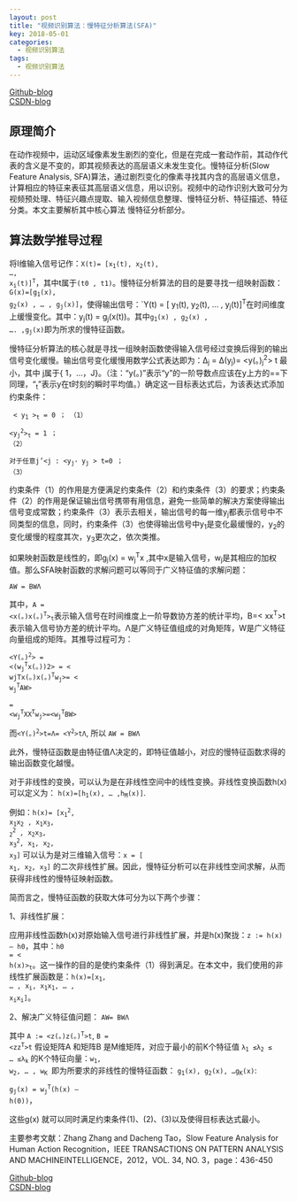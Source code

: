 ```yaml
---
layout: post
title: "视频识别算法：慢特征分析算法(SFA)"
key: 2018-05-01
categories:
  - 视频识别算法
tags:
  - 视频识别算法
---
```


[Github-blog](https://xftony.github.io)      
[CSDN-blog](https://blog.csdn.net/xftony)    

## 原理简介
在动作视频中，运动区域像素发生剧烈的变化，但是在完成一套动作前，其动作代表的含义是不变的，即其视频表达的高层语义未发生变化。慢特征分析(Slow Feature Analysis, SFA)算法，通过剧烈变化的像素寻找其内含的高层语义信息，计算相应的特征来表征其高层语义信息，用以识别。视频中的动作识别大致可分为视频预处理、特征兴趣点提取、输入视频信息整理、慢特征分析、特征描述、特征分类。本文主要解析其中核心算法 慢特征分析部分。
<!--more-->   
## 算法数学推导过程
将I维输入信号记作：<code>X(t)= [x<sub>1</sub>(t), x<sub>2</sub>(t), …, x<sub>i</sub>(t)]<sup>T</sup></code>，其中t属于`(t0 , t1)`。慢特征分析算法的目的是要寻找一组映射函数：<code>G(x)=[g<sub>1</sub>(x), g<sub>2</sub>(x) , … , g<sub>j</sub>(x)]</code>，使得输出信号：`Y(t) = [ y<sub>1</sub>(t), y<sub>2</sub>(t), … , y<sub>j</sub>(t)]<sup>T</sup></code>在时间维度上缓慢变化。其中：y<sub>j</sub>(t) = g<sub>j</sub>(x(t))。其中<code>g<sub>1</sub>(x) , g<sub>2</sub>(x) , …. ,g<sub>j</sub>(x)</code>即为所求的慢特征函数。

慢特征分析算法的核心就是寻找一组映射函数使得输入信号经过变换后得到的输出信号变化缓慢。输出信号变化缓慢用数学公式表达即为：Δ<sub>j</sub> = Δ(y<sub>j</sub>)= <y(。)<sub>j</sub><sup>2</sup>> t 最小，其中 j属于{ 1，…，J}。（注：“y(。)”表示“y”的一阶导数点应该在y上方的==下同理，“<y><sub>t</sub>”表示y在t时刻的瞬时平均值。）确定这一目标表达式后，为该表达式添加约束条件：
		
<code>	< y<sub>1</sub> ><sub>t</sub> = 0 ；                  （1）</code>
						
<code><y<sub>j</sub><sup>2</sup>><sub>t</sub> = 1 ；           （2）</code>
		
<code>对于任意j’<j :  <y<sub>j’</sub> y<sub>j</sub> > t=0 ；  （3）</code>

约束条件（1）的作用是方便满足约束条件（2）和约束条件（3）的要求；约束条件（2）的作用是保证输出信号携带有用信息，避免一些简单的解决方案使得输出信号变成常数；约束条件（3）表示去相关，输出信号的每一维y<sub>j</sub>都表示信号中不同类型的信息，同时，约束条件（3）也使得输出信号中y<sub>1</sub>是变化最缓慢的，y<sub>2</sub>的变化缓慢的程度其次，y<sub>3</sub>更次之，依次类推。

如果映射函数是线性的，即g<sub>j</sub>(x) = w<sub>j</sub><sup>T</sup>x ,其中x是输入信号，w<sub>j</sub>是其相应的加权值。那么SFA映射函数的求解问题可以等同于广义特征值的求解问题：

    AW = BWΛ

其中，<code>A = <x(。)x(。)<sup>T</sup>><sub>t</sub></code>表示输入信号在时间维度上一阶导数协方差的统计平均，B=< xx<sup>T</sup>>t 表示输入信号协方差的统计平均。Λ是广义特征值组成的对角矩阵，W是广义特征向量组成的矩阵。其推导过程可为：

<code><Y(。)<sup>2</sup>> = <(w<sub>j</sub><sup>T</sup>x(。))2> = < wjTx(。)x(。)<sup>T</sup>w<sub>j</sub>>= < w<sub>j</sub><sup>T</sup>AW></code>

<code><Y2>= <w<sub>j</sub><sup>T</sup>XX<sup>T</sup>w<sub>j</sub>>=<w<sub>j</sub><sup>T</sup>BW></code>

而<code><Y(。)<sup>2</sup>>t=Λ= <Y<sup>2</sup>>tΛ</code>,  所以 `AW = BWΛ`

此外，慢特征函数是由特征值Λ决定的，即特征值越小，对应的慢特征函数求得的输出函数变化越慢。

对于非线性的变换，可以认为是在非线性空间中的线性变换。非线性变换函数h(x)可以定义为： <code>h(x)=[h<sub>1</sub>(x), … ,h<sub>M</sub>(x)]</code>.

例如：<code>h(x)= [x<sub>1</sub><sup>2</sup>, x<sub>1</sub>x<sub>2</sub> , x<sub>1</sub>x<sub>3</sub>, <sub>2</sub><sup>2</sup> , x<sub>2</sub>x<sub>3</sub>, x<sub>3</sub><sup>2</sup>, x<sub>1</sub>, x<sub>2</sub>, x<sub>3</sub>]</code> 可以认为是对三维输入信号：<code>x = [ x<sub>1</sub>, x<sub>2</sub>, x<sub>3</sub>]</code> 的二次非线性扩展。因此，慢特征分析可以在非线性空间求解，从而获得非线性的慢特征映射函数。

简而言之，慢特征函数的获取大体可分为以下两个步骤：

1、非线性扩展：

应用非线性函数h(x)对原始输入信号进行非线性扩展，并是h(x)聚拢：`z := h(x) – h0`，其中：<code>h0 = < h(x)><sub>t</sub></code>。这一操作的目的是使约束条件（1）得到满足。在本文中，我们使用的非线性扩展函数是：<code>h(x)=[x<sub>1</sub>, … , x<sub>i</sub>, x<sub>1</sub>x<sub>1</sub>, … , x<sub>i</sub>x<sub>i</sub>]</code>。

2、解决广义特征值问题： `AW= BWΛ`

其中 <code>A := <z(。)z(。)<sup>T</sup>>t</code>,  <code>B = <zz<sup>T</sup>>t</code>  假设矩阵A 和矩阵B 是M维矩阵，对应于最小的前K个特征值 <code>λ<sub>1</sub> ≤λ<sub>2</sub> ≤ … ≤λ<sub>k</sub></code> 的K个特征向量：<code>w<sub>1</sub>, w<sub>2</sub>, … , w<sub>K</sub> </code>即为所要求的非线性的慢特征函数： <code>g<sub>1</sub>(x), g<sub>2</sub>(x), …g<sub>K</sub>(x)</code>:

<code>g<sub>j</sub>(x) = w<sub>j</sub><sup>T</sup>(h(x) – h(0))</code>，

这些g(x) 就可以同时满足约束条件(1)、(2)、(3)以及使得目标表达式最小。



主要参考文献：Zhang Zhang and Dacheng Tao，Slow Feature Analysis for Human Action Recognition，IEEE TRANSACTIONS ON PATTERN ANALYSIS AND MACHINEINTELLIGENCE，2012，VOL. 34, NO. 3，page：436-450

[Github-blog](https://xftony.github.io)      
[CSDN-blog](https://blog.csdn.net/xftony)  